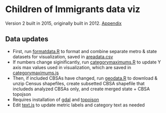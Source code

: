 # Children of Immigrants data viz
Version 2 built in 2015, originally built in 2012.
[Appendix](http://webapp.urban.org/charts/datatool/pages.cfm)

## Data updates
* First, run [formatdata.R](scripts/formatdata.R) to format and combine separate metro & state datasets for visualization, saved in [areadata.csv](data/areadata.csv)
 * If numbers change siginificantly, run [categorymaximums.R](scripts/categorymaximums.R) to update Y axis max values used in visualization, which are saved in [categorymaximums.js](data/categorymaximums.js)
* Then, if included CBSAs have changed, run [geodata.R](scripts/geodata.R) to download & unzip Census shapefiles, create subsetted CBSA shapefile that includeds analyzed CBSAs only, and create merged state + CBSA topojson
 * Requires installation of [gdal](http://www.gdal.org/) and [topojson](https://github.com/mbostock/topojson/wiki/Installation)
* Edit [text.js](js/text.js) to update metric labels and category text as needed